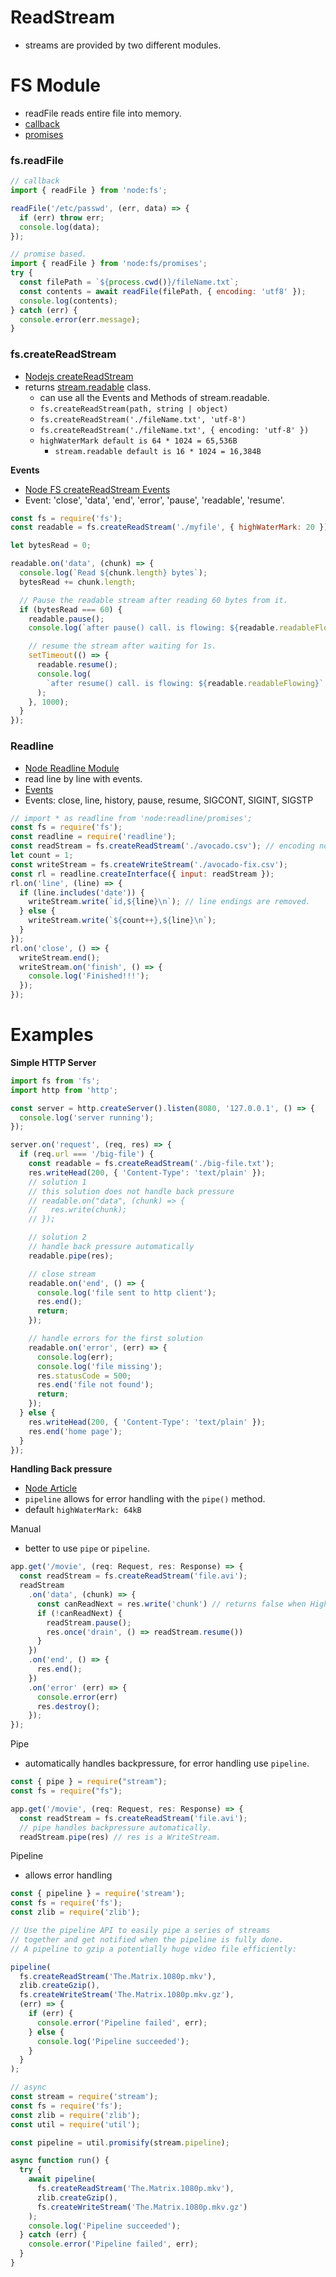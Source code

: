 # ReadStream

- streams are provided by two different modules.

# FS Module

- readFile reads entire file into memory.
- [callback](https://nodejs.org/api/fs.html#fsreadfilepath-options-callback)
- [promises](https://nodejs.org/api/fs.html#fspromisesreadfilepath-options)

### fs.readFile

```js
// callback
import { readFile } from 'node:fs';

readFile('/etc/passwd', (err, data) => {
  if (err) throw err;
  console.log(data);
});

// promise based.
import { readFile } from 'node:fs/promises';
try {
  const filePath = `${process.cwd()}/fileName.txt`;
  const contents = await readFile(filePath, { encoding: 'utf8' });
  console.log(contents);
} catch (err) {
  console.error(err.message);
}
```

### fs.createReadStream

- [Nodejs createReadStream](https://nodejs.org/api/fs.html#fscreatereadstreampath-options)
- returns [stream.readable](https://nodejs.org/api/stream.html#class-streamreadable) class.
  - can use all the Events and Methods of stream.readable.
  - `fs.createReadStream(path, string | object)`
  - `fs.createReadStream('./fileName.txt', 'utf-8')`
  - `fs.createReadStream('./fileName.txt', { encoding: 'utf-8' })`
  - `highWaterMark default is 64 * 1024 = 65,536B`
    - `stream.readable default is 16 * 1024 = 16,384B`

**Events**

- [Node FS createReadStream Events](https://nodejs.org/api/stream.html#class-streamreadable)
- Event: 'close', 'data', 'end', 'error', 'pause', 'readable', 'resume'.

```js
const fs = require('fs');
const readable = fs.createReadStream('./myfile', { highWaterMark: 20 }); // 20 Bytes

let bytesRead = 0;

readable.on('data', (chunk) => {
  console.log(`Read ${chunk.length} bytes`);
  bytesRead += chunk.length;

  // Pause the readable stream after reading 60 bytes from it.
  if (bytesRead === 60) {
    readable.pause();
    console.log(`after pause() call. is flowing: ${readable.readableFlowing}`);

    // resume the stream after waiting for 1s.
    setTimeout(() => {
      readable.resume();
      console.log(
        `after resume() call. is flowing: ${readable.readableFlowing}`
      );
    }, 1000);
  }
});
```

### Readline

- [Node Readline Module](https://nodejs.org/api/readline.html)
- read line by line with events.
- [Events](https://nodejs.org/api/readline.html#class-interfaceconstructor)
- Events: close, line, history, pause, resume, SIGCONT, SIGINT, SIGSTP

```js
// import * as readline from 'node:readline/promises';
const fs = require('fs');
const readline = require('readline');
const readStream = fs.createReadStream('./avocado.csv'); // encoding not needed.
let count = 1;
const writeStream = fs.createWriteStream('./avocado-fix.csv');
const rl = readline.createInterface({ input: readStream });
rl.on('line', (line) => {
  if (line.includes('date')) {
    writeStream.write(`id,${line}\n`); // line endings are removed.
  } else {
    writeStream.write(`${count++},${line}\n`);
  }
});
rl.on('close', () => {
  writeStream.end();
  writeStream.on('finish', () => {
    console.log('Finished!!!');
  });
});
```

# Examples

**Simple HTTP Server**

```ts
import fs from 'fs';
import http from 'http';

const server = http.createServer().listen(8080, '127.0.0.1', () => {
  console.log('server running');
});

server.on('request', (req, res) => {
  if (req.url === '/big-file') {
    const readable = fs.createReadStream('./big-file.txt');
    res.writeHead(200, { 'Content-Type': 'text/plain' });
    // solution 1
    // this solution does not handle back pressure
    // readable.on("data", (chunk) => {
    //   res.write(chunk);
    // });

    // solution 2
    // handle back pressure automatically
    readable.pipe(res);

    // close stream
    readable.on('end', () => {
      console.log('file sent to http client');
      res.end();
      return;
    });

    // handle errors for the first solution
    readable.on('error', (err) => {
      console.log(err);
      console.log('file missing');
      res.statusCode = 500;
      res.end('file not found');
      return;
    });
  } else {
    res.writeHead(200, { 'Content-Type': 'text/plain' });
    res.end('home page');
  }
});
```

**Handling Back pressure**

- [Node Article](https://nodejs.org/en/docs/guides/backpressuring-in-streams/)
- `pipeline` allows for error handling with the `pipe()` method.
- default `highWaterMark: 64kB`

Manual

- better to use `pipe` or `pipeline`.

```js
app.get('/movie', (req: Request, res: Response) => {
  const readStream = fs.createReadStream('file.avi');
  readStream
    .on('data', (chunk) => {
      const canReadNext = res.write('chunk') // returns false when HighWater mark reached.
      if (!canReadNext) {
        readStream.pause();
        res.once('drain', () => readStream.resume())
      }
    })
    .on('end', () => {
      res.end();
    })
    .on('error' (err) => {
      console.error(err)
      res.destroy();
    });
});
```

Pipe

- automatically handles backpressure, for error handling use `pipeline`.

```js
const { pipe } = require("stream");
const fs = require("fs");

app.get('/movie', (req: Request, res: Response) => {
  const readStream = fs.createReadStream('file.avi');
  // pipe handles backpressure automatically.
  readStream.pipe(res) // res is a WriteStream.
```

Pipeline

- allows error handling

```js
const { pipeline } = require('stream');
const fs = require('fs');
const zlib = require('zlib');

// Use the pipeline API to easily pipe a series of streams
// together and get notified when the pipeline is fully done.
// A pipeline to gzip a potentially huge video file efficiently:

pipeline(
  fs.createReadStream('The.Matrix.1080p.mkv'),
  zlib.createGzip(),
  fs.createWriteStream('The.Matrix.1080p.mkv.gz'),
  (err) => {
    if (err) {
      console.error('Pipeline failed', err);
    } else {
      console.log('Pipeline succeeded');
    }
  }
);

// async
const stream = require('stream');
const fs = require('fs');
const zlib = require('zlib');
const util = require('util');

const pipeline = util.promisify(stream.pipeline);

async function run() {
  try {
    await pipeline(
      fs.createReadStream('The.Matrix.1080p.mkv'),
      zlib.createGzip(),
      fs.createWriteStream('The.Matrix.1080p.mkv.gz')
    );
    console.log('Pipeline succeeded');
  } catch (err) {
    console.error('Pipeline failed', err);
  }
}
```
